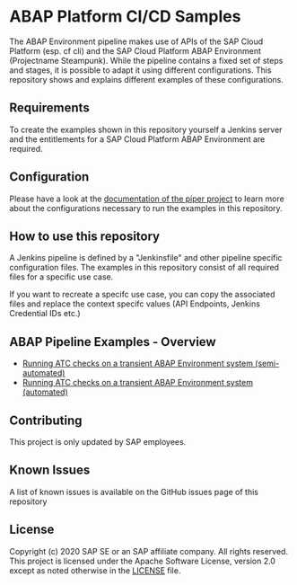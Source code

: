 # ABAP Platform CI/CD Samples
The ABAP Environment pipeline makes use of APIs of the SAP Cloud Platform (esp. cf cli) and the SAP Cloud Platform ABAP Environment (Projectname Steampunk). While the pipeline contains a fixed set of steps and stages, it is possible to adapt it using different configurations. This repository shows and explains different examples of these configurations. 

## Requirements
To create the examples shown in this repository yourself a Jenkins server and the entitlements for a SAP Cloud Platform ABAP Environment are required.

## Configuration
Please have a look at the [documentation of the piper project](https://sap.github.io/jenkins-library/pipelines/abapEnvironment/introduction/) to learn more about the configurations necessary to run the examples in this repository.

## How to use this repository

A Jenkins pipeline is defined by a "Jenkinsfile" and other pipeline specific configuration files. The examples in this repository consist of all required files for a specific use case. 

If you want to recreate a specifc use case, you can copy the associated files and replace the context specifc values (API Endpoints, Jenkins Credential IDs etc.)

## ABAP Pipeline Examples - Overview

* [Running ATC checks on a transient ABAP Environment system (semi-automated)](https://github.com/SAP-samples/abap-platform-ci-cd-samples/tree/atc-transient)
* [Running ATC checks on a transient ABAP Environment system (automated)](https://github.com/SAP-samples/abap-platform-ci-cd-samples/tree/atc-transient-wait)

## Contributing

This project is only updated by SAP employees.
 
## Known Issues
A list of known issues is available on the GitHub issues page of this repository

## License
Copyright (c) 2020 SAP SE or an SAP affiliate company. All rights reserved. This project is licensed under the Apache Software License, version 2.0 except as noted otherwise in the [LICENSE](/LICENSE) file.
